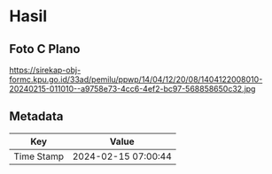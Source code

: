 # Hasil

## Foto C Plano

https://sirekap-obj-formc.kpu.go.id/33ad/pemilu/ppwp/14/04/12/20/08/1404122008010-20240215-011010--a9758e73-4cc6-4ef2-bc97-568858650c32.jpg


## Metadata

| Key        | Value               |
| ---------- | ------------------- |
| Time Stamp | 2024-02-15 07:00:44 |



